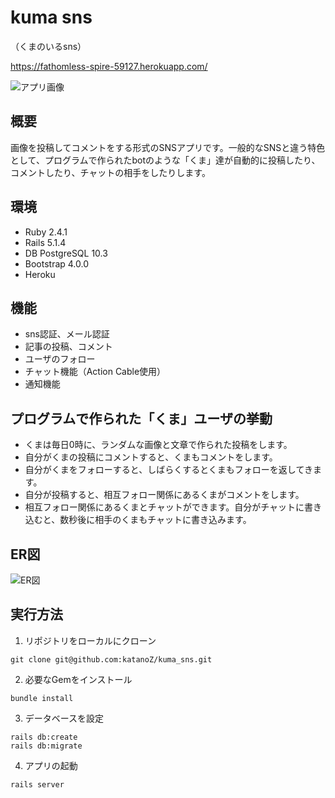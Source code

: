 # kuma sns
（くまのいるsns）  

https://fathomless-spire-59127.herokuapp.com/

![アプリ画像](https://user-images.githubusercontent.com/3204814/41641922-c8eae28c-74a1-11e8-8520-1b23a67b4e71.png)

## 概要
画像を投稿してコメントをする形式のSNSアプリです。一般的なSNSと違う特色として、プログラムで作られたbotのような「くま」達が自動的に投稿したり、コメントしたり、チャットの相手をしたりします。

## 環境
* Ruby 2.4.1  
* Rails 5.1.4  
* DB PostgreSQL 10.3
* Bootstrap 4.0.0
* Heroku

## 機能
* sns認証、メール認証
* 記事の投稿、コメント
* ユーザのフォロー
* チャット機能（Action Cable使用）
* 通知機能

## プログラムで作られた「くま」ユーザの挙動
- くまは毎日0時に、ランダムな画像と文章で作られた投稿をします。  
- 自分がくまの投稿にコメントすると、くまもコメントをします。  
- 自分がくまをフォローすると、しばらくするとくまもフォローを返してきます。  
- 自分が投稿すると、相互フォロー関係にあるくまがコメントをします。  
- 相互フォロー関係にあるくまとチャットができます。自分がチャットに書き込むと、数秒後に相手のくまもチャットに書き込みます。  

## ER図
![ER図](https://user-images.githubusercontent.com/3204814/41644505-3177ccaa-74a9-11e8-88e3-4f813d6b1206.png)

## 実行方法
1. リポジトリをローカルにクローン  
```
git clone git@github.com:katanoZ/kuma_sns.git
```

2. 必要なGemをインストール  
```
bundle install
```

3. データベースを設定  
```
rails db:create  
rails db:migrate
```

4. アプリの起動  
```
rails server
```
